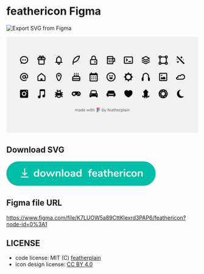 # feathericon Figma

![Export SVG from Figma](https://travis-ci.org/feathericon/feathericon-figma.svg?branch=master)

![feathericon](./images/feathericon.png)

## Download SVG

<a href="https://github.com/feathericon/feathericon-figma/archive/release.zip"><img src="./images/button.png" width="392" height="64" alt="download feathericon"></a>

## Figma file URL
https://www.figma.com/file/K7LUOW5a89CttKlexrd3PAP6/feathericon?node-id=0%3A1

## LICENSE
- code license: MIT (C) [featherplain](https://github.com/featherplain)
- icon design license: [CC BY 4.0](https://creativecommons.org/licenses/by/4.0/deed.en)
